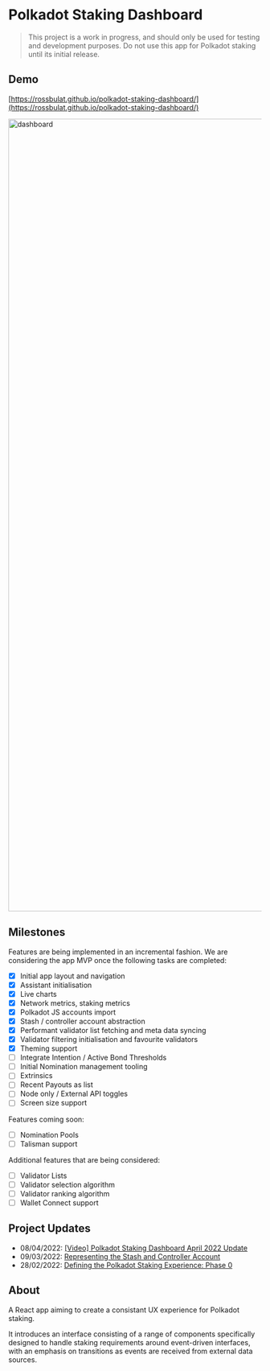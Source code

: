 # Polkadot Staking Dashboard

> This project is a work in progress, and should only be used for testing and development purposes. Do not use this app for Polkadot staking until its initial release.

## Demo
[https://rossbulat.github.io/polkadot-staking-dashboard/](https://rossbulat.github.io/polkadot-staking-dashboard/)

<img width="1576" alt="dashboard" src="https://user-images.githubusercontent.com/13929023/163663148-c33be6b2-756d-4b15-8189-133ec8ef0f2d.png">

## Milestones

Features are being implemented in an incremental fashion. We are considering the app MVP once the following tasks are completed:

- [x] Initial app layout and navigation
- [x] Assistant initialisation
- [x] Live charts
- [x] Network metrics, staking metrics 
- [x] Polkadot JS accounts import
- [x] Stash / controller account abstraction
- [x] Performant validator list fetching and meta data syncing
- [x] Validator filtering initialisation and favourite validators
- [x] Theming support
- [ ] Integrate Intention / Active Bond Thresholds
- [ ] Initial Nomination management tooling
- [ ] Extrinsics
- [ ] Recent Payouts as list
- [ ] Node only / External API toggles
- [ ] Screen size support 

Features coming soon:
- [ ] Nomination Pools
- [ ] Talisman support

Additional features that are being considered:
- [ ] Validator Lists
- [ ] Validator selection algorithm
- [ ] Validator ranking algorithm
- [ ] Wallet Connect support

## Project Updates
- 08/04/2022: [[Video] Polkadot Staking Dashboard April 2022 Update](https://www.youtube.com/watch?v=y6AJ6RhKMH0)
- 09/03/2022: [Representing the Stash and Controller Account](https://medium.com/@rossbulat/polkadot-staking-experience-representing-the-stack-and-controller-account-2ea76bb54b47)
- 28/02/2022: [Defining the Polkadot Staking Experience: Phase 0](https://rossbulat.medium.com/defining-the-polkadot-staking-experience-phase-0-211cb2bc113c)

## About
A React app aiming to create a consistant UX experience for Polkadot staking. 

It introduces an interface consisting of a range of components specifically designed to handle staking requirements around event-driven interfaces, with an emphasis on transitions as events are received from external data sources.

